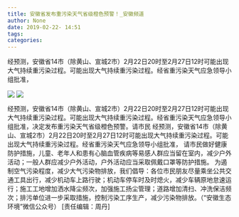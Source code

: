 ```yaml
---
title: 安徽省发布重污染天气省级橙色预警！_安徽频道
author: None
date: 2019-02-22- 14:51
tags: 
categories: 
---
```

经预测，安徽省14市（除黄山、宣城2市）2月22日20时至2月27日12时可能出现大气持续重污染过程。可能出现大气持续重污染过程。经省重污染天气应急领导小组批准，
<!-- more -->
                
<img align="center" border="0" src="http://p1.ifengimg.com/a/2019_08/eab920ba09b2a00_size72_w776_h903.jpg" />
                
<img align="center" border="0" src="http://p2.ifengimg.com/a/2016/0810/204c433878d5cf9size1_w16_h16.png" />
            
经预测，安徽省14市（除黄山、宣城2市）2月22日20时至2月27日12时可能出现大气持续重污染过程。可能出现大气持续重污染过程。经省重污染天气应急领导小组批准，决定发布重污染天气省级橙色预警。请市民
经预测，安徽省14市（除黄山、宣城2市）2月22日20时至2月27日12时可能出现大气持续重污染过程。可能出现大气持续重污染过程。经省重污染天气应急领导小组批准，
请市民做好健康防护措施，儿童、老年人和患有心脑血管疾病等易感人群应当留在室内，减少户外活动；一般人群应减少户外活动，户外活动应当采取佩戴口罩等防护措施。
为遏制空气污染程度，减少大气污染物排放，我们倡导：各位市民朋友尽量乘坐公共交通工具出行，减少机动车上路行驶；机动车停车时及时熄火，减少车辆原地怠速运行；施工工地增加洒水降尘频次，加强施工扬尘管理；道路增加清扫、冲洗保洁频次；排污单位进一步采取措施，控制污染工序生产，减少污染物排放。（“安徽生态环境”微信公众号）
[责任编辑：周丹]
            

